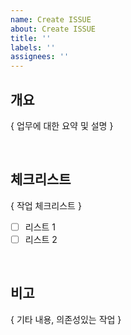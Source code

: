 ```yaml
---
name: Create ISSUE
about: Create ISSUE
title: ''
labels: ''
assignees: ''
---
```


## 개요
{ 업무에 대한 요약 및 설명 }

<br/>

## 체크리스트

{ 작업 체크리스트 }
- [ ] 리스트 1
- [ ] 리스트 2

<br/>

## 비고
{ 기타 내용, 의존성있는 작업 }
